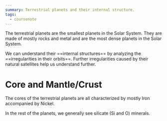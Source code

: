 ```yaml
---
summary: Terrestrial planets and their internal structure.
tags:
  - coursenote
---
```

The terrestrial planets are the smallest planets in the Solar System. They are made of mostly rocks and metal and are the most dense planets in the Solar System.

We can understand their ==internal structures== by analyzing the ==irregularities in their orbits==. Further irregularities caused by their natural satellites help us understand further.

# Core and Mantle/Crust
The cores of the terrestrial planets are all characterized by mostly Iron accompanied by Nickel.

In the rest of the planets, we generally see silicate (Si and O) minerals.